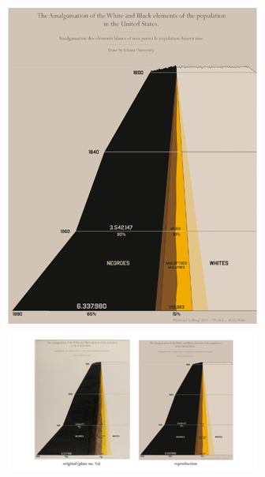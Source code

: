 ![Model](https://github.com/makuhs/DuboisChallenge/blob/main/Week06/week6.png)

![Model](https://github.com/makuhs/DuboisChallenge/blob/main/Week06/week6_sidebyside.png)
